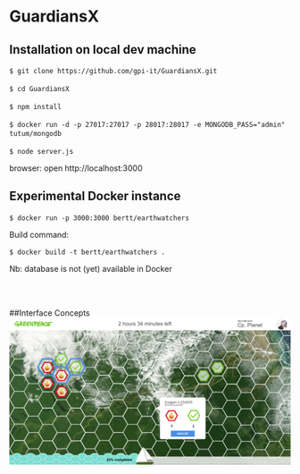 # GuardiansX

## Installation on local dev machine

```
$ git clone https://github.com/gpi-it/GuardiansX.git

$ cd GuardiansX

$ npm install

$ docker run -d -p 27017:27017 -p 28017:28017 -e MONGODB_PASS="admin" tutum/mongodb

$ node server.js
```

browser: open http://localhost:3000

## Experimental Docker instance

```
$ docker run -p 3000:3000 bertt/earthwatchers
```

Build command:

```
$ docker build -t bertt/earthwatchers .
```

Nb: database is not (yet) available in Docker

<br><br>

##Interface Concepts
<img src='https://github.com/gpi-it/GuardiansX/blob/master/interface/guardianWIP.png?raw=true'></img>
